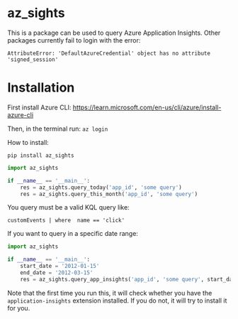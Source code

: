 az_sights
==========

This is a package can be used to query Azure Application Insights.
Other packages currently fail to login with the error:
```
AttributeError: 'DefaultAzureCredential' object has no attribute 'signed_session'
```

# Installation

First install Azure CLI: https://learn.microsoft.com/en-us/cli/azure/install-azure-cli

Then, in the terminal run:
`az login`

How to install:

`pip install az_sights`


```python
import az_sights

if __name__ == '__main__':
    res = az_sights.query_today('app_id', 'some query')
    res = az_sights.query_this_month('app_id', 'some query')
```

You query must be a valid KQL query like:

```customEvents | where  name == 'click'```

If you want to query in a specific date range:
```python
import az_sights

if __name__ == '__main__':
    start_date = '2012-01-15'
    end_date = '2012-03-15'
    res = az_sights.query_app_insights('app_id', 'some query', start_date, end_date)
```

Note that the first time you run this, it will check whether you have the `application-insights` extension installed. If you do not, it will try to install it for you.
